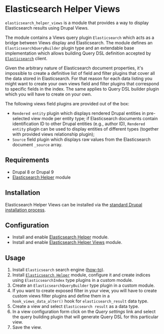 # Elasticsearch Helper Views

`elasticsearch_helper_views` is a module that provides a way to display Elasticsearch results using Drupal Views.

The module contains a Views query plugin `Elasticsearch` which acts as a bridge between Views display and Elasticsearch. The module defines an `ElasticsearchQueryBuilder` plugin type and an extendable base implementation which allows building Query DSL definition accepted by [`Elasticsearch`][elasticsearch_client] client.

Given the arbitrary nature of Elasticsearch document properties, it's impossible to create a definitive list of field and filter plugins that cover all the data stored in Elasticsearch. For that reason for each data listing you might want to create your own views field and filter plugins that correspond to specific fields in the index. The same applies to Query DSL builder plugin which you will have to create on your own.

The following views field plugins are provided out of the box:

- `Rendered entity` plugin which displays rendered Drupal entities in pre-selected view mode per entity type; if Elasticsearch documents contain identification ID to other Drupal entities (e.g., author ID), `Rendered entity` plugin can be used to display entities of different types (together with provided views relationship plugin);
- `Source` field plugin which displays raw values from the Elasticsearch document `_source` array.

## Requirements

* Drupal 8 or Drupal 9
* [Elasticsearch Helper][elasticsearch_helper] module

## Installation

Elasticsearch Helper Views can be installed via the
[standard Drupal installation process](https://www.drupal.org/docs/extending-drupal/installing-drupal-modules).

## Configuration

* Install and enable [Elasticsearch Helper][elasticsearch_helper] module.
* Install and enable [Elasticsearch Helper Views][elasticsearch_helper_views]
  module.

## Usage

1. Install `Elasticsearch` search engine ([how-to][elasticsearch_download]).
2. Install [`Elasticsearch Helper`][elasticsearch_helper] module, configure it and create indices using `ElasticsearchIndex` type plugins in a custom module.
3. Create an `ElasticsearchQueryBuilder` type plugin in a custom module.
4. If you want to create exposed filter in your view, you will have to create custom views filter plugins and define them in a `hook_views_data_alter()` hook for `elasticsearch_result` data type.
5. Create a view and select `Elasticsearch result` as a data type.
4. In a view configuration form click on the _Query settings_ link and select the query building plugin that will generate Query DSL for this particular view.
5. Save the view.

[elasticsearch_download]: https://www.elastic.co/downloads/elasticsearch
[elasticsearch_helper]: https://www.drupal.org/project/elasticsearch_helper
[elasticsearch_helper_views]: https://www.drupal.org/project/elasticsearch_helper_views
[elasticsearch_client]: https://github.com/elastic/elasticsearch-php

